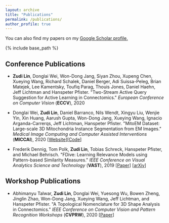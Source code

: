```yaml
---
layout: archive
title: "Publications"
permalink: /publications/
author_profile: true
---
```


You can also find my papers on my <u><a href="https://scholar.google.com/citations?user=Fn4hBvcAAAAJ&hl=en" target="_blank">Google Scholar profile</a>.</u>

{% include base_path %}

<!--
{% for post in site.publications reversed %}
  {% include archive-single.html %}
{% endfor %}
-->

Conference Publications
------

* **Zudi Lin**, Donglai Wei, Won-Dong Jang, Siyan Zhou, Xupeng Chen, Xueying Wang, Richard Schalek, Daniel Berger, Adi Suissa-Peleg, Brian Matejek, Lee Kamentsky, Toufiq Parag, Thouis Jones, Daniel Haehn, Jeff Lichtman and Hanspeter Pfister. "Two-Stream Active Query Suggestion for Active Learning in Connectomics."
*European Conference on Computer Vision* (**ECCV**), 2020

* Donglai Wei, **Zudi Lin**, Daniel Barranco, Nils Wendt, Xingyu Liu, Wenjie Yin, Xin Huang,
Aarush Gupta, Won-Dong Jang, Xueying Wang, Ignacio Arganda-Carrerqs, Jeff Lichtman, Hanspeter Pfister.
"MitoEM Dataset: Large-scale 3D Mitochondria Instance Segmentation from EM Images."
*Medical Image Computing and Computer Assisted Interventions* (**MICCAI**), 2020 [[Website](https://donglaiw.github.io/page/mitoEM/index.html)][[Code](https://github.com/zudi-lin/pytorch_connectomics/tree/master/configs/MitoEM)]

* Frederik Dennig, Tom Polk, **Zudi Lin**, Tobias Schreck, Hanspeter Pfister, and Michael Behrisch.
"FDive: Learning Relevance Models using Pattern-based Similarity Measures."
*IEEE Conference on Visual Analytics Science and Technology* (**VAST**), 2019 [[Paper](https://ieeexplore.ieee.org/abstract/document/8986940)] [[arXiv](https://arxiv.org/abs/1907.12489)]

Workshop Publications
------

* Abhimanyu Talwar, **Zudi Lin**, Donglai Wei, Yuesong Wu, Bowen Zheng, Jinglin Zhao, Won-Dong Jang, Xueying Wang, Jeff Lichtman, and Hanspeter Pfister.
"A Topological Nomenclature for 3D Shape Analysis in Connectomics." *IEEE Conference on Computer Vision and Pattern Recognition Workshops* (**CVPRW**), 2020 [[Paper](https://openaccess.thecvf.com/content_CVPRW_2020/papers/w57/Talwar_A_Topological_Nomenclature_for_3D_Shape_Analysis_in_Connectomics_CVPRW_2020_paper.pdf)] 
